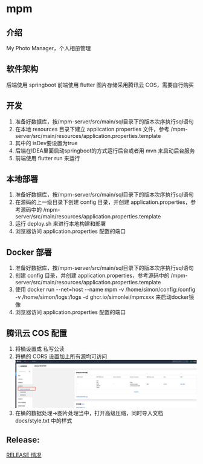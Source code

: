# mpm

## 介绍

My Photo Manager，个人相册管理

## 软件架构

后端使用 springboot
前端使用 flutter
图片存储采用腾讯云 COS，需要自行购买

## 开发

1. 准备好数据库，按/mpm-server/src/main/sql目录下的版本次序执行sql语句
2. 在本地 resources 目录下建立 application.properties 文件，参考 /mpm-server/src/main/resources/application.properties.template
3. 其中的 isDev要设置为true
4. 后端在IDEA里面启动springboot的方式运行后台或者用 mvn 来启动后台服务
5. 前端使用 flutter run 来运行

## 本地部署

1. 准备好数据库，按/mpm-server/src/main/sql目录下的版本次序执行sql语句
2. 在源码的上一级目录下创建 config 目录，并创建 application.properties，参考源码中的 /mpm-server/src/main/resources/application.properties.template
3. 运行 deploy.sh 来进行本地构建和部署
4. 浏览器访问 application.properties 配置的端口

## Docker 部署

1. 准备好数据库，按/mpm-server/src/main/sql目录下的版本次序执行sql语句
2. 创建 config 目录，并创建 application.properties，参考源码中的 /mpm-server/src/main/resources/application.properties.template
3. 使用 docker run  --net=host --name mpm -v /home/simon/config:/config -v /home/simon/logs:/logs -d ghcr.io/simonlei/mpm:xxx 来启动docker镜像
4. 浏览器访问 application.properties 配置的端口

## 腾讯云 COS 配置

1. 将桶设置成 私写公读
2. 将桶的 CORS 设置加上所有源均可访问
![img.png](docs/img.png)
3. 在桶的数据处理->图片处理当中，打开高级压缩，同时导入文档 docs/style.txt 中的样式

## Release:

[RELEASE 情况](RELEASE.md)
